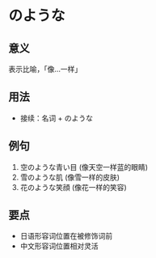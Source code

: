 # のような

## 意义
表示比喻，「像...一样」

## 用法
- 接续：名词 + のような

## 例句
1. 空のような青い目 (像天空一样蓝的眼睛)
2. 雪のような肌 (像雪一样的皮肤)
3. 花のような笑顔 (像花一样的笑容)

## 要点
- 日语形容词位置在被修饰词前
- 中文形容词位置相对灵活
